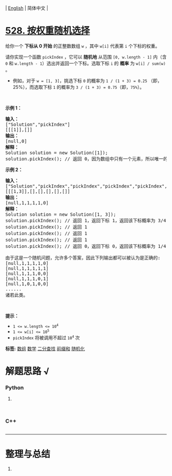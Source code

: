 | [English](README_EN.md) | 简体中文 |

# [528. 按权重随机选择](https://leetcode.cn/problems/random-pick-with-weight)
<p>给你一个 <strong>下标从 0 开始</strong> 的正整数数组&nbsp;<code>w</code> ，其中&nbsp;<code>w[i]</code> 代表第 <code>i</code> 个下标的权重。</p>

<p>请你实现一个函数&nbsp;<code>pickIndex</code>&nbsp;，它可以 <strong>随机地</strong> 从范围 <code>[0, w.length - 1]</code> 内（含 <code>0</code> 和 <code>w.length - 1</code>）选出并返回一个下标。选取下标 <code>i</code>&nbsp;的 <strong>概率</strong> 为 <code>w[i] / sum(w)</code> 。</p>

<ol>
</ol>

<ul>
	<li>例如，对于 <code>w = [1, 3]</code>，挑选下标 <code>0</code> 的概率为 <code>1 / (1 + 3)&nbsp;= 0.25</code> （即，25%），而选取下标 <code>1</code> 的概率为 <code>3 / (1 + 3)&nbsp;= 0.75</code>（即，<code>75%</code>）。</li>
</ul>

<p>&nbsp;</p>

<p><strong>示例 1：</strong></p>

<pre>
<strong>输入：</strong>
["Solution","pickIndex"]
[[[1]],[]]
<strong>输出：</strong>
[null,0]
<strong>解释：</strong>
Solution solution = new Solution([1]);
solution.pickIndex(); // 返回 0，因为数组中只有一个元素，所以唯一的选择是返回下标 0。</pre>

<p><strong>示例 2：</strong></p>

<pre>
<strong>输入：</strong>
["Solution","pickIndex","pickIndex","pickIndex","pickIndex","pickIndex"]
[[[1,3]],[],[],[],[],[]]
<strong>输出：</strong>
[null,1,1,1,1,0]
<strong>解释：</strong>
Solution solution = new Solution([1, 3]);
solution.pickIndex(); // 返回 1，返回下标 1，返回该下标概率为 3/4 。
solution.pickIndex(); // 返回 1
solution.pickIndex(); // 返回 1
solution.pickIndex(); // 返回 1
solution.pickIndex(); // 返回 0，返回下标 0，返回该下标概率为 1/4 。

由于这是一个随机问题，允许多个答案，因此下列输出都可以被认为是正确的:
[null,1,1,1,1,0]
[null,1,1,1,1,1]
[null,1,1,1,0,0]
[null,1,1,1,0,1]
[null,1,0,1,0,0]
......
诸若此类。
</pre>

<p>&nbsp;</p>

<p><strong>提示：</strong></p>

<ul>
	<li><code>1 &lt;= w.length &lt;= 10<sup>4</sup></code></li>
	<li><code>1 &lt;= w[i] &lt;= 10<sup>5</sup></code></li>
	<li><code>pickIndex</code>&nbsp;将被调用不超过 <code>10<sup>4</sup></code>&nbsp;次</li>
</ul>

**标签:**  [数组](https://leetcode.cn/tag/array) [数学](https://leetcode.cn/tag/math) [二分查找](https://leetcode.cn/tag/binary-search) [前缀和](https://leetcode.cn/tag/prefix-sum) [随机化](https://leetcode.cn/tag/randomized) 
# 解题思路 √

### Python

1. 

```python

```


```python

```

### C++

```cpp

```

---



# 整理与总结

1. 